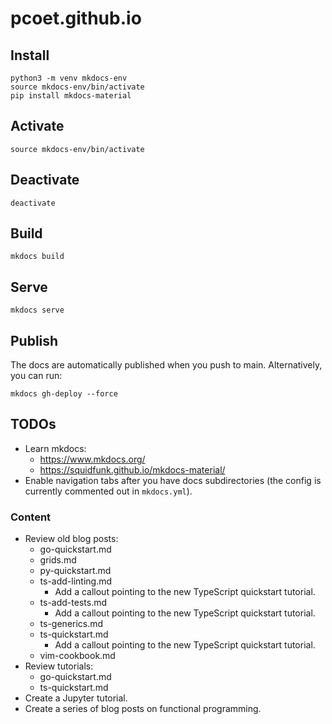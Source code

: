 # pcoet.github.io

## Install

    python3 -m venv mkdocs-env
    source mkdocs-env/bin/activate
    pip install mkdocs-material

## Activate

    source mkdocs-env/bin/activate

## Deactivate

    deactivate

## Build

    mkdocs build

## Serve

    mkdocs serve

## Publish

The docs are automatically published when you push to main. Alternatively, you
can run:

    mkdocs gh-deploy --force

## TODOs

* Learn mkdocs:
  * https://www.mkdocs.org/
  * https://squidfunk.github.io/mkdocs-material/
* Enable navigation tabs after you have docs subdirectories (the config is
  currently commented out in `mkdocs.yml`).

### Content

* Review old blog posts:
  * go-quickstart.md
  * grids.md
  * py-quickstart.md
  * ts-add-linting.md
    * Add a callout pointing to the new TypeScript quickstart tutorial.
  * ts-add-tests.md
    * Add a callout pointing to the new TypeScript quickstart tutorial.
  * ts-generics.md
  * ts-quickstart.md
    * Add a callout pointing to the new TypeScript quickstart tutorial.
  * vim-cookbook.md
* Review tutorials:
  * go-quickstart.md
  * ts-quickstart.md
* Create a Jupyter tutorial.
* Create a series of blog posts on functional programming.

